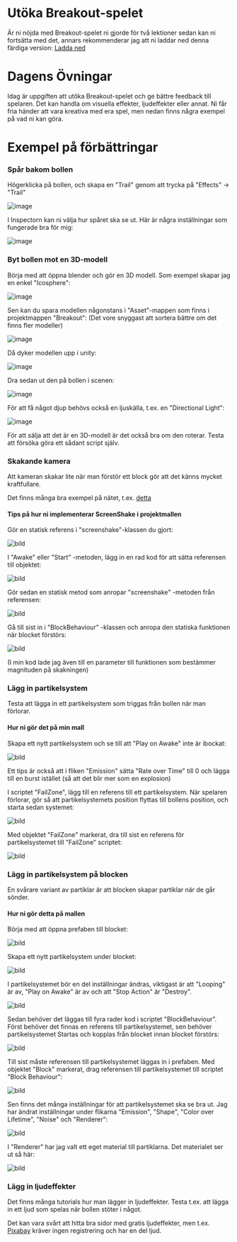 # Utöka Breakout-spelet

Är ni nöjda med Breakout-spelet ni gjorde för två lektioner sedan kan ni fortsätta med det, annars rekommenderar jag att ni laddar ned denna färdiga version: [Ladda ned](breakoutDownload.md)


# Dagens Övningar

Idag är uppgiften att utöka Breakout-spelet och ge bättre feedback till spelaren. Det kan handla om visuella effekter, ljudeffekter eller annat. Ni får fria händer att vara kreativa med era spel, men nedan finns några exempel på vad ni kan göra.

# Exempel på förbättringar

### Spår bakom bollen

Högerklicka på bollen, och skapa en "Trail" genom att trycka på "Effects" -> "Trail"

![image](https://user-images.githubusercontent.com/70745846/162632235-8fd102d3-4401-43d9-880f-c2f54356521c.png)

I Inspectorn kan ni välja hur spåret ska se ut. Här är några inställningar som fungerade bra för mig:

![image](https://user-images.githubusercontent.com/70745846/162632310-dd7ba7a4-ad51-414e-b5e2-095a3fad0a1d.png)

### Byt bollen mot en 3D-modell

Börja med att öppna blender och gör en 3D modell. Som exempel skapar jag en enkel "Icosphere":

![image](https://user-images.githubusercontent.com/70745846/162634002-7a47571b-8dde-45f1-8e33-575ad4535d42.png)

Sen kan du spara modellen någonstans i "Asset"-mappen som finns i projektmappen "Breakout": (Det vore snyggast att sortera bättre om det finns fler modeller)

![image](https://user-images.githubusercontent.com/70745846/162634206-d71ca0df-fe37-49a5-891d-9bc25c1a4064.png)

Då dyker modellen upp i unity:

![image](https://user-images.githubusercontent.com/70745846/162634183-11f80dbb-9f63-4b11-801d-c166de10b390.png)

Dra sedan ut den på bollen i scenen:

![image](https://user-images.githubusercontent.com/70745846/162634298-dbc6801b-6350-4bc0-ba94-fd46f50e15ec.png)

För att få något djup behövs också en ljuskälla, t.ex. en "Directional Light":

![image](https://user-images.githubusercontent.com/70745846/162634328-c7edc08d-484c-47ae-9f06-1a60288e978d.png)

För att sälja att det är en 3D-modell är det också bra om den roterar. Testa att försöka göra ett sådant script själv.

### Skakande kamera

Att kameran skakar lite när man förstör ett block gör att det känns mycket kraftfullare.

Det finns många bra exempel på nätet, t.ex. [detta](https://medium.com/nice-things-ios-android-development/basic-2d-screen-shake-in-unity-9c27b56b516)

#### Tips på hur ni implementerar ScreenShake i projektmallen

Gör en statisk referens i "screenshake"-klassen du gjort:

![bild](https://user-images.githubusercontent.com/70745846/162698563-7d41ef47-45a7-4085-b86f-a308851eadab.png)

I "Awake" eller "Start" -metoden, lägg in en rad kod för att sätta referensen till objektet:

![bild](https://user-images.githubusercontent.com/70745846/162698739-aeeda658-c749-47da-8b08-75a1043cceb7.png)

Gör sedan en statisk metod som anropar "screenshake" -metoden från referensen:

![bild](https://user-images.githubusercontent.com/70745846/162698959-98665de2-0478-4d50-ad92-682d51cb8fcd.png)

Gå till sist in i "BlockBehaviour" -klassen och anropa den statiska funktionen när blocket förstörs:

![bild](https://user-images.githubusercontent.com/70745846/162699206-d9e2cb2a-dbd6-4f0d-8f74-3210952cb087.png)

(I min kod lade jag även till en parameter till funktionen som bestämmer magnituden på skakningen)

### Lägg in partikelsystem

Testa att lägga in ett partikelsystem som triggas från bollen när man förlorar. 

#### Hur ni gör det på min mall

Skapa ett nytt partikelsystem och se till att "Play on Awake" inte är ibockat:

![bild](https://user-images.githubusercontent.com/70745846/162703208-3abf2a2c-4cda-46dc-8580-a6acc4f6a7c5.png)

Ett tips är också att i fliken "Emission" sätta "Rate over Time" till 0 och lägga till en burst istället (så att det blir mer som en explosion)

I scriptet "FailZone", lägg till en referens till ett partikelsystem. När spelaren förlorar, gör så att partikelsystemets position flyttas till bollens position, och starta sedan systemet:

![bild](https://user-images.githubusercontent.com/70745846/162703875-6e5782da-b1c9-4fca-9544-805a3dd7e763.png)

Med objektet "FailZone" markerat, dra till sist en referens för partikelsystemet till "FailZone" scriptet:

![bild](https://user-images.githubusercontent.com/70745846/162704115-d851f40c-428e-4305-bf9b-2e311e46cb6a.png)


### Lägg in partikelsystem på blocken

En svårare variant av partiklar är att blocken skapar partiklar när de går sönder.

#### Hur ni gör detta på mallen

Börja med att öppna prefaben till blocket:

![bild](https://user-images.githubusercontent.com/70745846/162704670-200f486c-f409-40ad-89c8-984d8ff17639.png)

Skapa ett nytt partikelsystem under blocket:

![bild](https://user-images.githubusercontent.com/70745846/162704748-f9fe4e91-4725-4c3f-b98d-4eeb4c208962.png)

I partikelsystemet bör en del inställningar ändras, viktigast är att "Looping" är av, "Play on Awake" är av och att "Stop Action" är "Destroy".

![bild](https://user-images.githubusercontent.com/70745846/162723127-c12998a0-ca57-4d78-af4a-3096b6604ceb.png)

Sedan behöver det läggas till fyra rader kod i scriptet "BlockBehaviour". Först behöver det finnas en referens till partikelsystemet, sen behöver partikelsystemet Startas och kopplas från blocket innan blocket förstörs:

![bild](https://user-images.githubusercontent.com/70745846/162723400-26f2c292-e350-4253-bfdf-473506a64ae7.png)

Till sist måste referensen till partikelsystemet läggas in i prefaben. Med objektet "Block" markerat, drag referensen till partikelsystemet till scriptet "Block Behaviour":

![bild](https://user-images.githubusercontent.com/70745846/162723705-3ac53fac-b051-4265-a00b-a5f465926c60.png)

Sen finns det många inställningar för att partikelsystemet ska se bra ut. Jag har ändrat inställningar under flikarna "Emission", "Shape", "Color over Lifetime", "Noise" och "Renderer":

![bild](https://user-images.githubusercontent.com/70745846/162724129-9ab9daeb-1589-4973-939a-cb8287073d05.png)

I "Renderer" har jag valt ett eget material till partiklarna. Det materialet ser ut så här:

![bild](https://user-images.githubusercontent.com/70745846/162724269-cf39566a-bba3-4a21-96eb-64eca30e486b.png)

### Lägg in ljudeffekter

Det finns många tutorials hur man lägger in ljudeffekter. Testa t.ex. att lägga in ett ljud som spelas när bollen stöter i något.

Det kan vara svårt att hitta bra sidor med gratis ljudeffekter, men t.ex. [Pixabay](https://pixabay.com/sound-effects/) kräver ingen registrering och har en del ljud.

